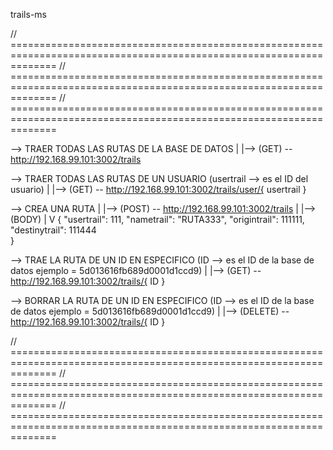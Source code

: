 trails-ms



// ====================================================================================================================
// ====================================================================================================================
// ====================================================================================================================



--> TRAER TODAS LAS RUTAS DE LA BASE DE DATOS
    |
    |-->   (GET)  -- http://192.168.99.101:3002/trails 




--> TRAER TODAS LAS RUTAS DE UN USUARIO (usertrail --> es el ID del usuario)
    |
    |-->   (GET)  -- http://192.168.99.101:3002/trails/user/{ usertrail }




--> CREA UNA RUTA
    |
    |-->   (POST)  -- http://192.168.99.101:3002/trails
    |
    |-->   (BODY)   |
                    V
                    {
                        "usertrail": 111,
	                    "nametrail": "RUTA333",
	                    "origintrail": 111111,
	                    "destinytrail": 111444   
                    }




--> TRAE LA RUTA DE UN ID EN ESPECIFICO (ID --> es el ID de la base de datos ejemplo = 5d013616fb689d0001d1ccd9)
    |
    |-->   (GET)  -- http://192.168.99.101:3002/trails/{ ID }




--> BORRAR LA RUTA DE UN ID EN ESPECIFICO (ID --> es el ID de la base de datos ejemplo = 5d013616fb689d0001d1ccd9)
    |
    |-->   (DELETE)  -- http://192.168.99.101:3002/trails/{ ID }




// ====================================================================================================================
// ====================================================================================================================
// ====================================================================================================================
